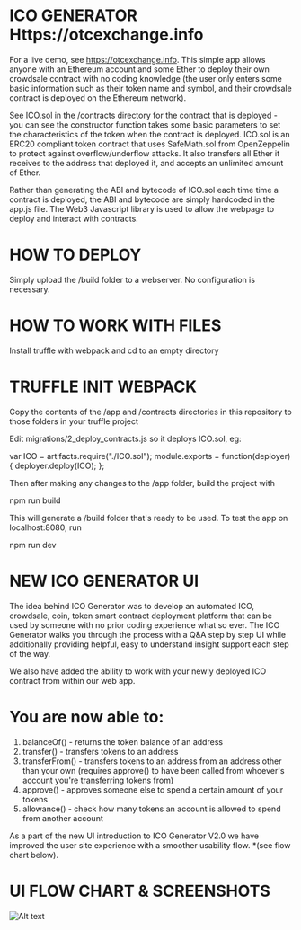 # ICO GENERATOR Https://otcexchange.info

For a live demo, see https://otcexchange.info. This simple app allows anyone with an Ethereum account and some Ether to deploy their own crowdsale contract with no coding knowledge (the user only enters some basic information such as their token name and symbol, and their crowdsale contract is deployed on the Ethereum network). 

See ICO.sol in the /contracts directory for the contract that is deployed - you can see the constructor function takes some basic parameters to set the characteristics of the token when the contract is deployed. ICO.sol is an ERC20 compliant token contract that uses SafeMath.sol from OpenZeppelin to protect against overflow/underflow attacks. It also transfers all Ether it receives to the address that deployed it, and accepts an unlimited amount of Ether.

Rather than generating the ABI and bytecode of ICO.sol each time time a contract is deployed, the ABI and bytecode are simply hardcoded in the app.js file. The Web3 Javascript library is used to allow the webpage to deploy and interact with contracts.

# HOW TO DEPLOY
Simply upload the /build folder to a webserver. No configuration is necessary.

# HOW TO WORK WITH FILES
Install truffle with webpack and cd to an empty directory

# TRUFFLE INIT WEBPACK

Copy the contents of the /app and /contracts directories in this repository to those folders in your truffle project

Edit migrations/2_deploy_contracts.js so it deploys ICO.sol, eg:

var ICO = artifacts.require("./ICO.sol"); module.exports = function(deployer) { deployer.deploy(ICO); };

Then after making any changes to the /app folder, build the project with

npm run build

This will generate a /build folder that's ready to be used. To test the app on localhost:8080, run

npm run dev

# NEW ICO GENERATOR UI

The idea behind ICO Generator was to develop an automated ICO, crowdsale, coin, token smart contract deployment platform that can be used by someone with no prior coding experience what so ever. The ICO Generator walks you through the process with a Q&A step by step UI while additionally providing helpful, easy to understand insight support each step of the way.

We also have added the ability to work with your newly deployed ICO contract from within our web app. 

# You are now able to: 

1. balanceOf() - returns the token balance of an address
2. transfer() - transfers tokens to an address
3. transferFrom() - transfers tokens to an address from an address other than
your own (requires approve() to have been called from whoever's account you're transferring tokens from)
4. approve() - approves someone else to spend a certain amount of your tokens
5. allowance() - check how many tokens an account is allowed to spend from another account

As a part of the new UI introduction to ICO Generator V2.0 we have improved the user site experience with a smoother usability flow. *(see flow chart below). 

# UI FLOW CHART & SCREENSHOTS

![Alt text](https://github.com/OTCExchange/OTCE-ICO-CREATOR/blob/master/README%20IMGS/ICO-USER-FLOW.png?raw=true "OTC ICO GENERATOR UI FLOW CHART")



